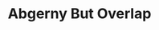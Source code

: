 ---
slug: abgerny-but-overlap-2623
title: Abgerny But Overlap
description: "Abgerny But Overlap is an exciting online game. Play for free directly in your browser!"
icon: /images/popular_mods/Abgerny But Overlap.png
url: https://wowtbc.net/sprunkin/abgerny-overlap/index.html
previewImage: /images/popular_mods/Abgerny But Overlap.png
type: popular mods

# SEO配置
seo:
  title: "Abgerny But Overlap - Play Free Online Game | Fun Browser Games"
  description: "Abgerny But Overlap - Play this fun online game for free in your browser. No download required!"
  ogImage: "/images/popular_mods/Abgerny But Overlap.png"
  keywords: "abgerny-but-overlap-2623, online game, browser game, free game, popular mods game, play online"

videoUrls:
  - https://www.youtube.com/embed/example1
  - https://www.youtube.com/embed/example2

whyPlay:
  title: "Why Play Abgerny But Overlap?"
  items:
    - "Immersive Gameplay: Abgerny But Overlap offers an engaging and immersive gaming experience that will keep you entertained for hours"
    - "Challenging Levels: Test your skills with increasingly difficult challenges and obstacles"
    - "Beautiful Graphics: Enjoy stunning visuals and smooth animations that bring the game world to life"
    - "Regular Updates: New content and features are added regularly to keep the game fresh and exciting"
    - "Free to Play: Experience all the fun without spending a penny"
    - "Community Features: Connect with other players, share strategies, and compete for high scores"
    - "Cross-Platform: Play on any device with a web browser, no downloads required"

features:
  title: "Key Features of Abgerny But Overlap"
  image: "/images/popular_mods/Abgerny But Overlap.png"
  items:
    - "Intuitive Controls: Easy to learn controls make Abgerny But Overlap accessible for players of all skill levels"
    - "Multiple Game Modes: Enjoy various gameplay options that provide different challenges and experiences"
    - "Character Customization: Personalize your gaming experience with unique characters and items"
    - "Achievement System: Complete special tasks to earn rewards and recognition"
    - "Leaderboards: Compete with players worldwide and see who can achieve the highest scores"

characteristics:
  title: "Game Characteristics"
  image: "/images/popular_mods/Abgerny But Overlap.png"
  items:
    - "Genre: Popular mods game with elements of strategy and skill"
    - "Difficulty: Suitable for both casual gamers and those seeking a challenge"
    - "Play Time: Quick sessions or extended gameplay, depending on your preference"
    - "Art Style: Vibrant and engaging visuals that enhance the gaming experience"
    - "Sound Design: Immersive audio that complements the gameplay perfectly"

info: "Abgerny But Overlap is an exciting online game that offers players a unique and engaging gaming experience. With its intuitive controls, stunning visuals, and challenging gameplay, Abgerny But Overlap provides hours of entertainment for players of all ages and skill levels. Whether you're looking for a quick gaming session during a break or an extended play session, Abgerny But Overlap delivers an immersive experience that will keep you coming back for more. The game features multiple levels of increasing difficulty, ensuring that players are constantly challenged as they progress. With regular updates adding new content and features, Abgerny But Overlap remains fresh and exciting, providing endless entertainment options for its growing community of players."

howToPlayIntro: "Welcome to Abgerny But Overlap! This guide will walk you through the basics and help you master the game. Whether you're a beginner or looking to improve your skills, these tips and instructions will enhance your gaming experience."

howToPlaySteps:
  - title: "Getting Started"
    description: "Begin your Abgerny But Overlap adventure by familiarizing yourself with the controls. Use your keyboard or mouse to navigate through the game interface. The tutorial will guide you through the basic mechanics and help you understand the objectives."
  - title: "Understanding the Objectives"
    description: "In Abgerny But Overlap, your main goal is to progress through levels by completing specific objectives. Each level presents unique challenges that require different strategies and approaches."
  - title: "Mastering the Controls"
    description: "Practice using the controls to improve your precision and reaction time. Abgerny But Overlap requires quick reflexes and strategic thinking to overcome obstacles and defeat opponents."
  - title: "Utilizing Power-ups"
    description: "Collect power-ups throughout the game to enhance your abilities and overcome difficult challenges. Each power-up offers unique advantages that can be crucial for success."
  - title: "Developing Strategies"
    description: "As you progress in Abgerny But Overlap, develop effective strategies for different scenarios. Analyze patterns, anticipate challenges, and adapt your approach to maximize your performance."

faq:
  title: "Frequently Asked Questions about Abgerny But Overlap"
  items:
    - question: "Is Abgerny But Overlap free to play?"
      answer: "Yes, Abgerny But Overlap is completely free to play directly in your web browser. No downloads or purchases are required to enjoy the full game experience."
    - question: "Can I play Abgerny But Overlap on mobile devices?"
      answer: "Yes, Abgerny But Overlap is optimized for both desktop and mobile play. You can enjoy the game on any device with a web browser and internet connection."
    - question: "Are there any in-game purchases?"
      answer: "While Abgerny But Overlap is free to play, there may be optional in-game purchases available for cosmetic items or additional features that don't affect core gameplay."
    - question: "How often is Abgerny But Overlap updated?"
      answer: "The developers regularly update Abgerny But Overlap with new content, features, and improvements based on player feedback and game performance."
    - question: "Can I play Abgerny But Overlap offline?"
      answer: "Currently, Abgerny But Overlap requires an internet connection to play as it's a browser-based online game."
    - question: "Is Abgerny But Overlap suitable for children?"
      answer: "Yes, Abgerny But Overlap is designed to be family-friendly and suitable for players of all ages."
    - question: "How do I report bugs or issues?"
      answer: "If you encounter any problems while playing Abgerny But Overlap, you can report them through the game's support page or contact the developers directly through their website."
    - question: "Still Have Questions?"
      answer: "If you have additional questions about Abgerny But Overlap that aren't covered in this FAQ, please visit our support center or contact our customer service team for assistance."
---